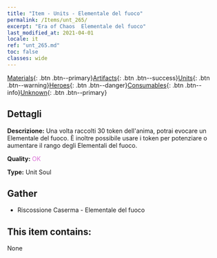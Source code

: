 ```yaml
---
title: "Item - Units - Elementale del fuoco"
permalink: /Items/unt_265/
excerpt: "Era of Chaos  Elementale del fuoco"
last_modified_at: 2021-04-01
locale: it
ref: "unt_265.md"
toc: false
classes: wide
---
```

 [Materials](/it/Items/){: .btn .btn--primary}[Artifacts](/it/Items/Artifacts/){: .btn .btn--success}[Units](/it/Items/Units/){: .btn .btn--warning}[Heroes](/it/Items/Heroes/){: .btn .btn--danger}[Consumables](/it/Items/Consumables/){: .btn .btn--info}[Unknown](/it/Items/Unknown/){: .btn .btn--primary}

## Dettagli
 **Descrizione:** Una volta raccolti 30 token dell'anima, potrai evocare un Elementale del fuoco. È inoltre possibile usare i token per potenziare o aumentare il rango degli Elementali del fuoco.

 **Quality:** <span style="color: #DA70D6">OK</span>

 **Type:** Unit Soul

## Gather

*    Riscossione Caserma - Elementale del fuoco 

## This item contains:

  None

